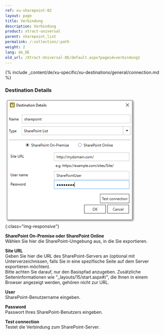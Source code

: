 ```yaml
---
ref: xu-sharepoint-02
layout: page
title: Verbindung
description: Verbindung
product: xtract-universal
parent: sharepoint_list
permalink: /:collection/:path
weight: 2
lang: de_DE
old_url: /Xtract-Universal-DE/default.aspx?pageid=verbindung1
---
```

{% include _content/de/xu-specific/xu-destinations/general/connection.md %}	

### Destination Details

![XU_Sharepoint_Dest](/img/content/XU_Sharepoint_Dest.png){:class="img-responsive"}


**SharePoint On-Premise oder SharePoint Online**<br>
Wählen Sie hier die SharePoint-Umgebung aus, in die Sie exportieren.

**Site URL**<br>
Geben Sie hier die URL des SharePoint-Servers an (optional mit Unterverzeichnissen, falls Sie in eine spezifische Seite auf dem Server exportieren möchten).<br>
Bitte achten Sie darauf, nur den Basispfad anzugeben. Zusätzliche Seiteninformationen wie "_layouts/15/start.aspx#/", die Ihnen in einem Browser angezeigt werden, gehören nicht zur URL.

**User**<br>
SharePoint-Benutzername eingeben.

**Password**<br>
Passwort Ihres SharePoint-Benutzers eingeben.

**Test connection**<br>
Testet die Verbindung zum SharePoint-Server.